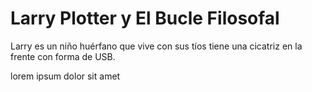 # Larry Plotter y El Bucle Filosofal

Larry es un niño huérfano que vive con sus tíos tiene una cicatriz en la
frente con forma de USB.

lorem ipsum dolor sit amet
